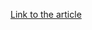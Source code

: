 [Link to the article](https://cybersecuritynews.com/cisa-warns-of-apple-webkit-out-of-bounds-write/)
